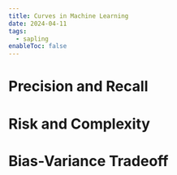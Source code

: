 ```yaml
---
title: Curves in Machine Learning
date: 2024-04-11
tags:
  - sapling
enableToc: false
---
```


# Precision and Recall 

# Risk and Complexity

# Bias-Variance Tradeoff

